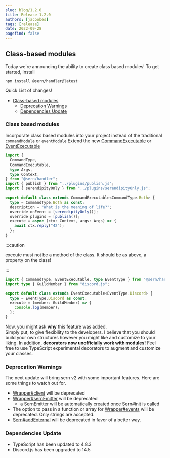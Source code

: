 ```yaml
---
slug: blog/1.2.0
title: Release 1.2.0
authors: [jacoobes]
tags: [release]
date: 2022-09-28
pagefind: false
---
```


## Class-based modules

Today we're announcing the ability to create class based modules!
To get started, install

```
npm install @sern/handler@latest
```

Quick List of changes!

- [Class-based modules](#class-based-modules-1)
  - [Deprecation Warnings](#deprecation-warnings)
  - [Dependencies Update](#dependencies-update)

### Class based modules

Incorporate class based modules into your project instead of the traditional `commandModule` or `eventModule`
Extend the new [CommandExecutable](docs/api/classes/CommandExecutable) or [EventExecutable](docs/api/classes/EventExecutable)

```ts title="commands/meaning-of-life.ts" {15}
import {
  CommandType,
  CommandExecutable,
  type Args,
  type Context,
} from "@sern/handler";
import { publish } from "../plugins/publish.js";
import { serendipityOnly } from "../plugins/serendipityOnly.js";

export default class extends CommandExecutable<CommandType.Both> {
  type = CommandType.Both as const;
  description = "What is the meaning of life?";
  override onEvent = [serendipityOnly()];
  override plugins = [publish()];
  execute = async (ctx: Context, args: Args) => {
    await ctx.reply("42");
  };
}
```

:::caution

execute must not be a method of the class. It should be as above, a property on the class!

:::

```ts title="events/guildMemberAdd.ts" {6}
import { CommandType, EventExecutable, type EventType } from "@sern/handler";
import type { GuildMember } from "discord.js";

export default class extends EventExecutable<EventType.Discord> {
  type = EventType.Discord as const;
  execute = (member: GuildMember) => {
    console.log(member);
  };
}
```

Now, you might ask **why** this feature was added. <br /> Simply put, to give flexibility to the developers.
I believe that you should build your own structures however you might like and customize to your liking.
In addition, **decorators now unofficially work with modules!**
Feel free to use TypeScript experimental decorators to augment and customize your classes.

### Deprecation Warnings

The next update will bring sern v2 with some important features. Here are some things to watch out for.

- [Wrapper#client](docs/api/interfaces/Wrapper) will be deprecated
- [Wrapper#sernEmitter](docs/api/interfaces/Wrapper) will be deprecated
  - a SernEmitter will be automatically created once Sern#init is called
- The option to pass in a function or array for [Wrapper#events](docs/api/interfaces/Wrapper) will be deprecated. Only strings are accepted.
- [Sern#addExternal](docs/api/classes/SernEmitter) will be deprecated in favor of a better way.

### Dependencies Update

- TypeScript has been updated to 4.8.3
- Discord.js has been upgraded to 14.5
